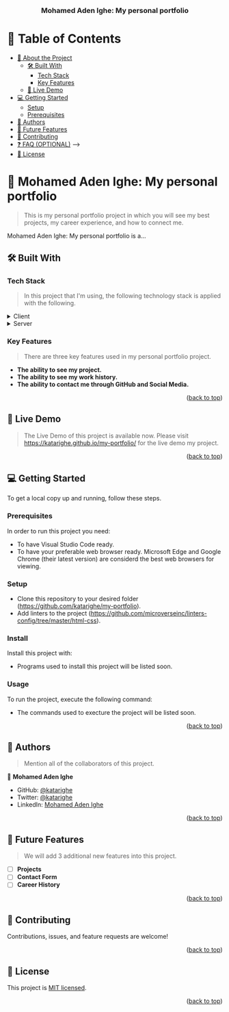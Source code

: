 <a name="readme-top"></a>

<div align="center">
  <br/>

  <h3><b>Mohamed Aden Ighe: My personal portfolio</b></h3>

</div>

<!-- TABLE OF CONTENTS -->

# 📗 Table of Contents

- [📖 About the Project](#about-project)
  - [🛠 Built With](#built-with)
    - [Tech Stack](#tech-stack)
    - [Key Features](#key-features)
  - [🚀 Live Demo](#live-demo)
- [💻 Getting Started](#getting-started)
  - [Setup](#setup)
  - [Prerequisites](#prerequisites)
  <!-- - [Install](#install)
  - [Usage](#usage)
  - [Run tests](#run-tests)
  - [Deployment](#deployment) -->
- [👥 Authors](#authors)
- [🔭 Future Features](#future-features)
- [🤝 Contributing](#contributing)
- [❓ FAQ (OPTIONAL)](#faq) -->
- [📝 License](#license)

<!-- PROJECT DESCRIPTION -->

# 📖 Mohamed Aden Ighe: My personal portfolio <a name="about-project"></a>

> This is my personal portfolio project in which you will see my best projects, my career experience, and how to connect me. 

Mohamed Aden Ighe: My personal portfolio is a...

## 🛠 Built With <a name="built-with"></a>

### Tech Stack <a name="tech-stack"></a>

> In this project that I'm using, the following technology stack is applied with the following. 

<details>
  <summary>Client</summary>
  <ul>
    <li><a href="https://www.w3schools.com/html/">HTML</a></li>
  </ul>
</details>

<details>
  <summary>Server</summary>
  <ul>
    <li><a href="https://www.w3schools.com/css/">CSS</a></li>
  </ul>
</details>

<!-- <details>
<summary>Database</summary>
  <ul>
    <li><a href="https://www.postgresql.org/">PostgreSQL</a></li>
  </ul>
</details> -->

<!-- Features -->

### Key Features <a name="key-features"></a>

> There are three key features used in my personal portfolio project. 

- **The ability to see my project.**
- **The ability to see my work history.**
- **The ability to contact me through GitHub and Social Media.**

<p align="right">(<a href="#readme-top">back to top</a>)</p>

<!-- LIVE DEMO -->

## 🚀 Live Demo <a name="live-demo"></a>

> The Live Demo of this project is available now. Please visit https://katarighe.github.io/my-portfolio/ for the live demo my project. 

<!-- - [Live Demo Link](https://google.com) -->

<p align="right">(<a href="#readme-top">back to top</a>)</p>

<!-- GETTING STARTED -->

## 💻 Getting Started <a name="getting-started"></a>

<!-- > Describe how a new developer could make use of your project. -->

To get a local copy up and running, follow these steps.

### Prerequisites

In order to run this project you need:

- To have Visual Studio Code ready. 
- To have your preferable web browser ready. Microsoft Edge and Google Chrome (their latest version) are considerd the best web browsers for viewing. 

<!--
Example command:

```sh
 gem install rails
```
 -->

### Setup

- Clone this repository to your desired folder (https://github.com/katarighe/my-portfolio). 
- Add linters to the project (https://github.com/microverseinc/linters-config/tree/master/html-css).

<!--
Example commands:

```sh
  cd my-folder
  git clone git@github.com:myaccount/my-project.git
```
--->

### Install

Install this project with:

- Programs used to install this project will be listed soon. 

<!--
Example command:

```sh
  cd my-project
  gem install
```
--->

### Usage

To run the project, execute the following command:

- The commands used to execture the project will be listed soon. 

<!--
Example command:

```sh
  rails server
```
--->

<!-- ### Run tests

To run tests, run the following command: -->

<!--
Example command:

```sh
  bin/rails test test/models/article_test.rb
```
--->

<!-- ### Deployment

You can deploy this project using: -->

<!--
Example:

```sh

```
 -->

<p align="right">(<a href="#readme-top">back to top</a>)</p>

<!-- AUTHORS -->

## 👥 Authors <a name="authors"></a>

> Mention all of the collaborators of this project.

👤 **Mohamed Aden Ighe**

- GitHub: [@katarighe](https://github.com/katarighe)
- Twitter: [@katarighe](https://twitter.com/katarighe)
- LinkedIn: [Mohamed Aden Ighe](https://linkedin.com/in/katarighe)

<p align="right">(<a href="#readme-top">back to top</a>)</p>

<!-- FUTURE FEATURES -->

## 🔭 Future Features <a name="future-features"></a>

> We will add 3 additional new features into this project. 

- [ ] **Projects**
- [ ] **Contact Form**
- [ ] **Career History**

<p align="right">(<a href="#readme-top">back to top</a>)</p>

<!-- CONTRIBUTING -->

## 🤝 Contributing <a name="contributing"></a>

Contributions, issues, and feature requests are welcome!

<!-- Feel free to check the [issues page](../../issues/). -->

<p align="right">(<a href="#readme-top">back to top</a>)</p>

<!-- ACKNOWLEDGEMENTS -->

<!-- ## 🙏 Acknowledgments <a name="acknowledgements"></a>

> Give credit to everyone who inspired your codebase.

I would like to thank... -->

<!-- <p align="right">(<a href="#readme-top">back to top</a>)</p> -->

<!-- FAQ (optional) -->

<!-- ## ❓ FAQ (OPTIONAL) <a name="faq"></a>

> Add at least 2 questions new developers would ask when they decide to use your project.

- **[Question_1]**

  - [Answer_1]

- **[Question_2]**

  - [Answer_2]

<p align="right">(<a href="#readme-top">back to top</a>)</p> -->

<!-- LICENSE -->

## 📝 License <a name="license"></a>

This project is <a href="https://github.com/katarighe/my-portfolio/blob/main/LICENSE">MIT licensed</a>.

<p align="right">(<a href="#readme-top">back to top</a>)</p>
